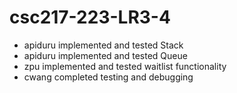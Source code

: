 # csc217-223-LR3-4

- apiduru implemented and tested Stack
- apiduru implemented and tested Queue
- zpu implemented and tested waitlist functionality
- cwang completed testing and debugging
